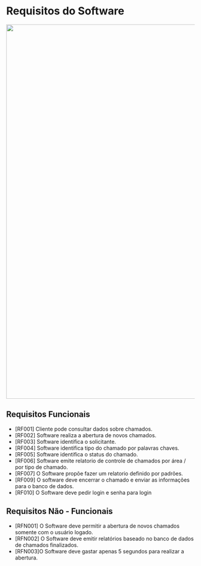 # Requisitos do Software

<img src= "https://i.ytimg.com/vi/V74qIKo-OqI/maxresdefault.jpg" width="1000px" /> 


## Requisitos Funcionais 

* [RF001] Cliente pode consultar dados sobre chamados.
* [RF002] Software realiza a abertura de novos chamados. 
* [RF003] Software identifica o solicitante.
* [RF004] Software identifica tipo do chamado por palavras chaves.
* [RF005] Software identifica o status do chamado.
* [RF006] Software emite relatorio de controle de chamados por área / por tipo de chamado.
* [RF007] O Software propõe fazer um relatorio definido por padrões.
* [RF009] O software deve encerrar o chamado e enviar as informações para o banco de dados.
* [RF010] O Software deve pedir login e senha para login

## Requisitos Não - Funcionais 

* [RFN001] O Software deve permitir a abertura de novos chamados somente com o usuário logado.
* [RFN002] O Software deve emitir relatórios baseado no banco de dados de chamados finalizados.
* [RFN003]O Software deve gastar apenas 5 segundos para realizar a abertura. 


